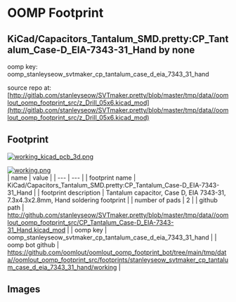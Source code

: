 # OOMP Footprint  
## KiCad/Capacitors_Tantalum_SMD.pretty:CP_Tantalum_Case-D_EIA-7343-31_Hand  by none  
  
oomp key: oomp_stanleyseow_svtmaker_cp_tantalum_case_d_eia_7343_31_hand  
  
source repo at: [http://gitlab.com/stanleyseow/SVTmaker.pretty/blob/master/tmp/data//oomlout_oomp_footprint_src/z_Drill_05x6.kicad_mod](http://gitlab.com/stanleyseow/SVTmaker.pretty/blob/master/tmp/data//oomlout_oomp_footprint_src/z_Drill_05x6.kicad_mod)  
## Footprint  
  
[![working_kicad_pcb_3d.png](working_kicad_pcb_3d_600.png)](working_kicad_pcb_3d.png)  
  
[![working.png](working_600.png)](working.png)  
| name | value | 
| --- | --- | 
| footprint name | KiCad/Capacitors_Tantalum_SMD.pretty:CP_Tantalum_Case-D_EIA-7343-31_Hand | 
| footprint description | Tantalum capacitor, Case D, EIA 7343-31, 7.3x4.3x2.8mm, Hand soldering footprint | 
| number of pads | 2 | 
| github path | http://github.com/stanleyseow/SVTmaker.pretty/blob/master/tmp/data//oomlout_oomp_footprint_src/CP_Tantalum_Case-D_EIA-7343-31_Hand.kicad_mod | 
| oomp key | oomp_stanleyseow_svtmaker_cp_tantalum_case_d_eia_7343_31_hand | 
| oomp bot github | https://github.com/oomlout/oomlout_oomp_footprint_bot/tree/main/tmp/data//oomlout_oomp_footprint_src/footprints/stanleyseow_svtmaker_cp_tantalum_case_d_eia_7343_31_hand/working | 
## Images  
